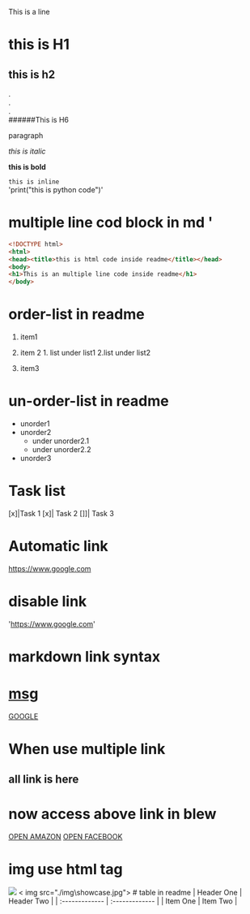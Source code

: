 <!-- This is comment in readme file  -->
This is a line
# this is H1
## this is h2
.  
.  
.  
######This is H6
<!-- This is paragraph -->
 <p> paragraph</p>

 <!-- This is italic -->
 _this is italic_

 <!-- this is bold in md -->
 __this is bold__

 <!-- inline code block in md -->
 `this is inline`    
 'print("this is python code")'
# multiple line cod block in md '
 ```html
 <!DOCTYPE html>
 <html>
 <head><title>this is html code inside readme</title></head>
 <body>
 <h1>This is an multiple line code inside readme</h1>
 </body>
 ```
# order-list in readme
 1. item1
 2. item 2
        1. list under list1
        2.list under list2

 3. item3
#  un-order-list in readme
 - unorder1
 - unorder2
      - under unorder2.1
      - under unorder2.2
 - unorder3
# Task list
 [x]|Task 1
 [x]| Task 2
 []]| Task 3
# Automatic link
https://www.google.com
# disable link
'https://www.google.com'
# markdown link syntax
# [msg](link)
[GOOGLE](https://www.google.com)
# When use multiple link
## all link is here
[GOOGLE]:https://www.google.com
[FACEBOOK]:https://www.facebook.com
[AMAZON]:https://www.amzon.in
# now access above link in blew
[OPEN AMAZON](AMAZON)
[OPEN FACEBOOK](FACEBOOK)
# img use html tag
<img src="C:\Users\JASIM\Desktop\my project\img\showcase.jpg">
< img src="./img\showcase.jpg">
# table in readme
 | Header One     | Header Two     |
| :------------- | :------------- |
| Item One       | Item Two       |
